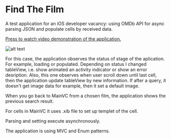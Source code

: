 # Find The Film

A test application for an iOS developer vacancy: using OMDb API for async parsing JSON and populate cells by received data.

[Press to watch video demonstration of the application.](https://www.youtube.com/watch?v=5Sb-JelJj6o)


![alt text](https://pp.userapi.com/c851432/v851432104/127c04/g7kyatumvtk.jpg)

For this case, the application observes the status of stage of the aplication. For example, loading or populated. 
Depending on status I changed tableView, i.e. show animated an activity indicator or show an error desription. Also, this one
observes when user scroll down until last cell, then the application update tableView by new information. If after a query, it doesn't get image data for example, then it set a default image.

When you go back to MainVC from a chosen film, the application shows the previous search result.

For cells in MainVC it uses .xib file to set up templet of the cell.

Parsing and setting execute asynchronously.

The application is using MVC and Enum patterns.
